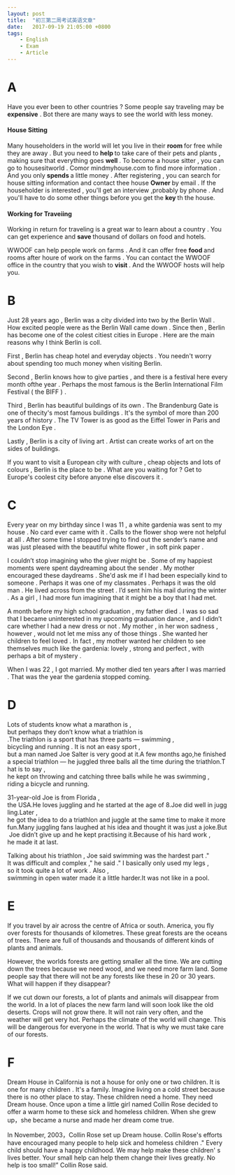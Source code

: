 ```yaml
---
layout: post
title:  "初三第二周考试英语文章"
date:   2017-09-19 21:05:00 +0800
tags:
    - English
    - Exam
    - Article
---
```


# A

Have you ever been to other countries ? Some people say traveling may be <b>expensive</b> . Bot there are many ways to see the world with less money.

#### House Sitting

Many householders in the world will let you live in their <b> room </b> for free while they are away . But you need to <b> help </b> to take care of their pets and plants , making sure that everything goes <b> well </b> . To become a house sitter , you can go to housesitworld . Comor mindmyhouse.com to find more information . And you only <b> spends </b> a little money . After registering , you can search for house sitting information and contact thee house <b> Owner </b> by email . If the householder is interested , you'll get an interview ,probably by phone . And you'll have to do some other things before you get the <b> key </b> th the house.

#### Working for Traveiing

Working in return for traveling is a great war to learn about a country . You can get experience and <b> save </b>  thousand of dollars on food and hotels.

WWOOF can help people work on farms . And it can offer free <b> food </b> and rooms after houre of work on the farms . You can contact the WWOOF office in the country that you wish to <b> visit </b> . And the WWOOF hosts will help you.


# B

Just 28 years ago , Berlin was a city divided into two by the Berlin Wall . How excited people were as the Berlin Wall came down . Since then , Berlin has become one of the colest citiest cities in Europe . Here are the main reasons why I think Berlin is coll.

First , Berlin has cheap hotel and everyday objects . You needn't worry about spending too much money when visiting Berlin.

Second , Berlin knows how to give parties , and there is a festival here every month ofthe year . Perhaps the most famous is the Berlin International Film Festival ( the BIFF ) .

Third , Berlin has beautiful buildings of its own . The Brandenburg Gate is one of thecity's most famous buildings . It's the symbol of more than 200 years of history . The TV Tower is as good as the Eiffel Tower in Paris and the London Eye .

Lastly , Berlin is a city of living art . Artist can create works of art on the sides of buildings.

If you want to visit a European city with culture , cheap objects and lots of colours , Berlin is the place to be . What are you waiting for ? Get to Europe's coolest city before anyone else discovers it .

# C

Every year on my birthday since I was 11 , a white gardenia was sent to my house . No card ever came with it . Calls to the flower shop were not helpful at all . After some time I stopped trying to find out the sender’s name and was just pleased with the beautiful white flower , in soft pink paper . 

I couldn’t stop imagining who the giver might be . Some of my happiest moments were spent daydreaming about the sender . My mother encouraged these daydreams . She'd ask me if I had been especially kind to someone . Perhaps it was one of my classmates . Perhaps it was the old man . He lived across from the street . I’d sent him his mail during the winter . As a girl , I had more fun imagining that it might be a boy that I had met. 

A month before my high school graduation , my father died . I was so sad that I became uninterested in my upcoming graduation dance , and I didn’t care whether I had a new dress or not . My mother , in her won sadness , however , would not let me miss any of those things . She wanted her children to feel loved . In fact , my mother wanted her children to see themselves much like the gardenia: lovely , strong and perfect , with perhaps a bit of mystery . 

When I was 22 , I got married. My mother died ten years after I was married . That was the year the gardenia stopped coming.

# D

Lots of students know what a marathon is , but perhaps they don’t know what a triathlon is .The triathlon is a sport that has three parts — swimming , bicycling and running . It is not an easy sport , but a man named Joe Salter is very good at it.A few months ago,he finished a special triathlon — he juggled three balls all the time during the triathlon.That is to say  , he kept on throwing and catching three balls while he was swimming , riding a bicycle and running. 

31-year-old Joe is from Florida , the USA.He loves juggling and he started at the age of 8.Joe did well in juggling.Later , he got the idea to do a triathlon and juggle at the same time to make it more fun.Many juggling fans laughed at his idea and thought it was just a joke.But Joe didn’t give up and he kept practising it.Because of his hard work , he made it at last. 

Talking about his triathlon , Joe said swimming was the hardest part ." It was difficult and complex ," he said ." I basically only used my legs , so it took quite a lot of work . Also , swimming in open water made it a little harder.It was not like in a pool.

# E

If you travel by air across the centre of Africa or south. America, you fly over forests for thousands of kilometres. These great forests are the oceans of trees. There are full of thousands and thousands of different kinds of plants and animals.

However, the worlds forests are getting smaller all the time. We are cutting down the trees because we need wood, and we need more farm land. Some people say that there will not be any forests like these in 20 or 30 years. What will happen if they disappear?

If we cut down our forests, a lot of plants and animals will disappear from the world. In a lot of places the new farm land will soon look like the old deserts. Crops will not grow there. It will not rain very often, and the weather will get very hot. Perhaps the climate of the world will change. This will be dangerous for everyone in the world. That is why we must take care of our forests.

# F

Dream House in California is not a house for only one or two children.  It is one for many children . It's a family. Imagine living on a cold street because there is no other place to stay.  These children need a home. They need Dream house. Once upon a time a little girl named Collin Rose decided to offer a warm home to these sick and homeless children.  When she grew up，she became a nurse and made her dream come true.

In November, 2003，Collin Rose set up Dream house. Collin Rose's efforts have encouraged many people to help sick and homeless children ." Every child should have a happy childhood.  We may help make these children' s lives better. Your small help can help them change their lives greatly.  No help is too small!” Collin Rose said.
